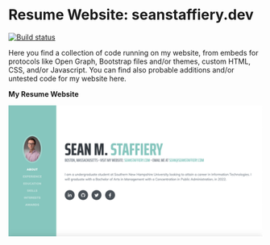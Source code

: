 # Resume Website: seanstaffiery.dev
[![Build status](https://ci.appveyor.com/api/projects/status/ad594uxldts8c988?svg=true)](https://ci.appveyor.com/project/SeanStaffiery/seanstaffiery-dev)


Here you find a collection of code running on my website, from embeds for protocols like Open Graph, Bootstrap files and/or themes, custom HTML, CSS, and/or Javascript. You can find also probable additions and/or untested code for my website here.

<strong>My Resume Website</strong>

<img src="images/website.png">
